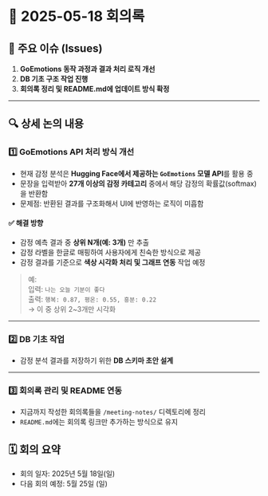 # 📅 2025-05-18 회의록

## 🧠 주요 이슈 (Issues)

1. **GoEmotions 동작 과정과 결과 처리 로직 개선**
2. **DB 기초 구조 작업 진행**
3. **회의록 정리 및 README.md에 업데이트 방식 확정**

---

## 🔍 상세 논의 내용

### 1️⃣ GoEmotions API 처리 방식 개선

- 현재 감정 분석은 **Hugging Face에서 제공하는 `GoEmotions` 모델 API**를 활용 중
- 문장을 입력받아 **27개 이상의 감정 카테고리** 중에서 해당 감정의 확률값(softmax)을 반환함
- 문제점: 반환된 결과를 구조화해서 UI에 반영하는 로직이 미흡함

#### ✅ 해결 방향
- 감정 예측 결과 중 **상위 N개(예: 3개)** 만 추출
- 감정 라벨을 한글로 매핑하여 사용자에게 친숙한 방식으로 제공
- 감정 결과를 기준으로 **색상 시각화 처리 및 그래프 연동** 작업 예정

> 예:  
> 입력: `나는 오늘 기분이 좋다`  
> 출력: `행복: 0.87, 평온: 0.55, 흥분: 0.22`  
> → 이 중 상위 2~3개만 시각화

---

### 2️⃣ DB 기초 작업

- 감정 분석 결과를 저장하기 위한 **DB 스키마 초안 설계**


---

### 3️⃣ 회의록 관리 및 README 연동

- 지금까지 작성한 회의록들을 `/meeting-notes/` 디렉토리에 정리
- `README.md`에는 회의록 링크만 추가하는 방식으로 유지

## 🗓 회의 요약

- 회의 일자: 2025년 5월 18일(일)
- 다음 회의 예정: 5월 25일 (일)